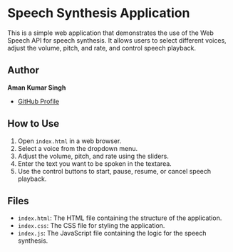 # Speech Synthesis Application

This is a simple web application that demonstrates the use of the Web Speech API for speech synthesis. It allows users to select different voices, adjust the volume, pitch, and rate, and control speech playback.

## Author

**Aman Kumar Singh**

- [GitHub Profile](https://github.com/Amans2002)

## How to Use

1. Open `index.html` in a web browser.
2. Select a voice from the dropdown menu.
3. Adjust the volume, pitch, and rate using the sliders.
4. Enter the text you want to be spoken in the textarea.
5. Use the control buttons to start, pause, resume, or cancel speech playback.

## Files

- `index.html`: The HTML file containing the structure of the application.
- `index.css`: The CSS file for styling the application.
- `index.js`: The JavaScript file containing the logic for the speech synthesis.

